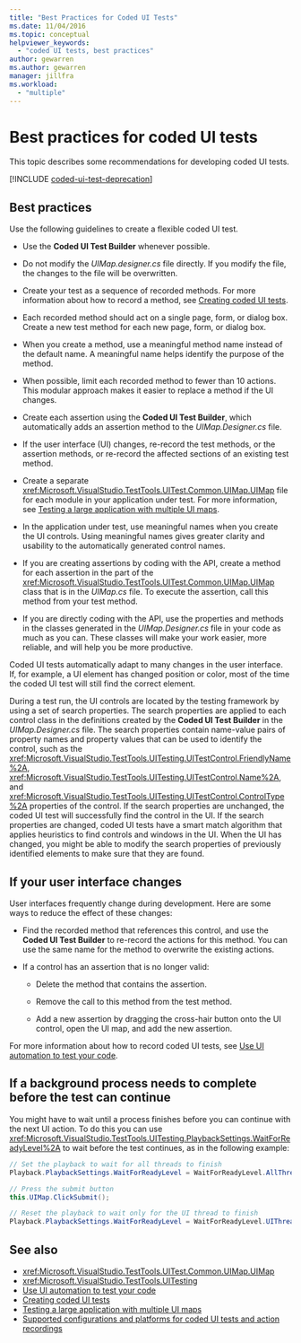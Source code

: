 ```yaml
---
title: "Best Practices for Coded UI Tests"
ms.date: 11/04/2016
ms.topic: conceptual
helpviewer_keywords:
  - "coded UI tests, best practices"
author: gewarren
ms.author: gewarren
manager: jillfra
ms.workload:
  - "multiple"
---
```

# Best practices for coded UI tests

This topic describes some recommendations for developing coded UI tests.

[!INCLUDE [coded-ui-test-deprecation](includes/coded-ui-test-deprecation.md)]

## Best practices

Use the following guidelines to create a flexible coded UI test.

- Use the **Coded UI Test Builder** whenever possible.

- Do not modify the *UIMap.designer.cs* file directly. If you modify the file, the changes to the file will be overwritten.

- Create your test as a sequence of recorded methods. For more information about how to record a method, see [Creating coded UI tests](../test/use-ui-automation-to-test-your-code.md).

- Each recorded method should act on a single page, form, or dialog box. Create a new test method for each new page, form, or dialog box.

- When you create a method, use a meaningful method name instead of the default name. A meaningful name helps identify the purpose of the method.

- When possible, limit each recorded method to fewer than 10 actions. This modular approach makes it easier to replace a method if the UI changes.

- Create each assertion using the **Coded UI Test Builder**, which automatically adds an assertion method to the *UIMap.Designer.cs* file.

- If the user interface (UI) changes, re-record the test methods, or the assertion methods, or re-record the affected sections of an existing test method.

- Create a separate <xref:Microsoft.VisualStudio.TestTools.UITest.Common.UIMap.UIMap> file for each module in your application under test. For more information, see [Testing a large application with multiple UI maps](../test/testing-a-large-application-with-multiple-ui-maps.md).

- In the application under test, use meaningful names when you create the UI controls. Using meaningful names gives greater clarity and usability to the automatically generated control names.

- If you are creating assertions by coding with the API, create a method for each assertion in the part of the <xref:Microsoft.VisualStudio.TestTools.UITest.Common.UIMap.UIMap> class that is in the *UIMap.cs* file. To execute the assertion, call this method from your test method.

- If you are directly coding with the API, use the properties and methods in the classes generated in the *UIMap.Designer.cs* file in your code as much as you can. These classes will make your work easier, more reliable, and will help you be more productive.

Coded UI tests automatically adapt to many changes in the user interface. If, for example, a UI element has changed position or color, most of the time the coded UI test will still find the correct element.

During a test run, the UI controls are located by the testing framework by using a set of search properties. The search properties are applied to each control class in the definitions created by the **Coded UI Test Builder** in the *UIMap.Designer.cs* file. The search properties contain name-value pairs of property names and property values that can be used to identify the control, such as the <xref:Microsoft.VisualStudio.TestTools.UITesting.UITestControl.FriendlyName%2A>, <xref:Microsoft.VisualStudio.TestTools.UITesting.UITestControl.Name%2A>, and <xref:Microsoft.VisualStudio.TestTools.UITesting.UITestControl.ControlType%2A> properties of the control. If the search properties are unchanged, the coded UI test will successfully find the control in the UI. If the search properties are changed, coded UI tests have a smart match algorithm that applies heuristics to find controls and windows in the UI. When the UI has changed, you might be able to modify the search properties of previously identified elements to make sure that they are found.

## If your user interface changes

User interfaces frequently change during development. Here are some ways to reduce the effect of these changes:

- Find the recorded method that references this control, and use the **Coded UI Test Builder** to re-record the actions for this method. You can use the same name for the method to overwrite the existing actions.

- If a control has an assertion that is no longer valid:

    -   Delete the method that contains the assertion.

    -   Remove the call to this method from the test method.

    -   Add a new assertion by dragging the cross-hair button onto the UI control, open the UI map, and add the new assertion.

For more information about how to record coded UI tests, see [Use UI automation to test your code](../test/use-ui-automation-to-test-your-code.md).

## If a background process needs to complete before the test can continue

You might have to wait until a process finishes before you can continue with the next UI action. To do this you can use <xref:Microsoft.VisualStudio.TestTools.UITesting.PlaybackSettings.WaitForReadyLevel%2A> to wait before the test continues, as in the following example:

```csharp
// Set the playback to wait for all threads to finish
Playback.PlaybackSettings.WaitForReadyLevel = WaitForReadyLevel.AllThreads;

// Press the submit button
this.UIMap.ClickSubmit();

// Reset the playback to wait only for the UI thread to finish
Playback.PlaybackSettings.WaitForReadyLevel = WaitForReadyLevel.UIThreadOnly;
```

## See also

- <xref:Microsoft.VisualStudio.TestTools.UITest.Common.UIMap.UIMap>
- <xref:Microsoft.VisualStudio.TestTools.UITesting>
- [Use UI automation to test your code](../test/use-ui-automation-to-test-your-code.md)
- [Creating coded UI tests](../test/use-ui-automation-to-test-your-code.md)
- [Testing a large application with multiple UI maps](../test/testing-a-large-application-with-multiple-ui-maps.md)
- [Supported configurations and platforms for coded UI tests and action recordings](../test/supported-configurations-and-platforms-for-coded-ui-tests-and-action-recordings.md)